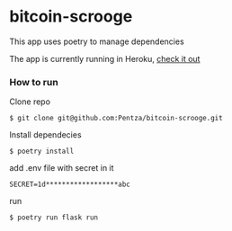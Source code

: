 # bitcoin-scrooge
This app uses poetry to manage dependencies

The app is currently running in Heroku, [check it out](https://stark-beach-02887.herokuapp.com/)

### How to run
Clone repo
```
$ git clone git@github.com:Pentza/bitcoin-scrooge.git
```
Install dependecies
```
$ poetry install
```
add .env file with secret in it 
```
SECRET=1d******************abc
```
run
```
$ poetry run flask run
```
